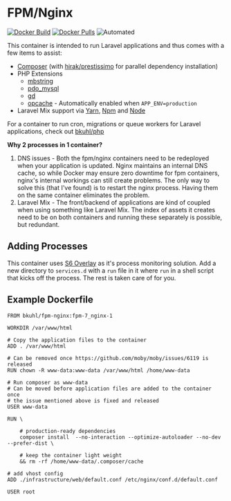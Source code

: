 # FPM/Nginx

[![Docker Build](https://img.shields.io/docker/build/bkuhl/fpm-nginx.svg)](https://hub.docker.com/r/bkuhl/fpm-nginx)
[![Docker Pulls](https://img.shields.io/docker/pulls/bkuhl/fpm-nginx.svg)](https://hub.docker.com/r/bkuhl/fpm-nginx)
![Automated](https://img.shields.io/docker/automated/bkuhl/fpm-nginx.svg)

This container is intended to run Laravel applications and thus comes with a few items to assist:

 * [Composer](https://getcomposer.org) (with [hirak/prestissimo](https://github.com/hirak/prestissimo) for parallel dependency installation)
 * PHP Extensions
   * [mbstring](http://php.net/manual/en/book.mbstring.php)
   * [pdo_mysql](http://php.net/manual/en/ref.pdo-mysql.php)
   * [gd](http://php.net/manual/en/book.image.php)
   * [opcache](http://php.net/manual/en/book.opcache.php) - Automatically enabled when `APP_ENV=production`
 * Laravel Mix support via [Yarn](https://yarnpkg.com), [Npm](https://www.npmjs.com) and [Node](https://nodejs.org)  

For a container to run cron, migrations or queue workers for Laravel applications, check out [bkuhl/php](https://github.com/bkuhl/php)

**Why 2 processes in 1 container?**

 1. DNS issues - Both the fpm/nginx containers need to be redeployed when your application is updated.  Nginx maintains an internal DNS cache, so while Docker may ensure zero downtime for fpm containers, nginx's internal workings can still create problems.  The only way to solve this (that I've found) is to restart the nginx process.  Having them on the same container eliminates the problem.
 2. Laravel Mix - The front/backend of applications are kind of coupled when using something like Laravel Mix.  The index of assets it creates need to be on both containers and running these separately is possible, but redundant.  

## Adding Processes

This container uses [S6 Overlay](https://github.com/just-containers/s6-overlay) as it's process monitoring solution.  Add a new directory to `services.d` with a `run` file in it where `run` in a shell script that kicks off the process.  The rest is taken care of for you.

## Example Dockerfile

```
FROM bkuhl/fpm-nginx:fpm-7_nginx-1

WORKDIR /var/www/html

# Copy the application files to the container
ADD . /var/www/html

# Can be removed once https://github.com/moby/moby/issues/6119 is released
RUN chown -R www-data:www-data /var/www/html /home/www-data

# Run composer as www-data
# Can be moved before application files are added to the container once
# the issue mentioned above is fixed and released
USER www-data

RUN \

    # production-ready dependencies
    composer install  --no-interaction --optimize-autoloader --no-dev --prefer-dist \

    # keep the container light weight
    && rm -rf /home/www-data/.composer/cache

# add vhost config
ADD ./infrastructure/web/default.conf /etc/nginx/conf.d/default.conf

USER root
```
